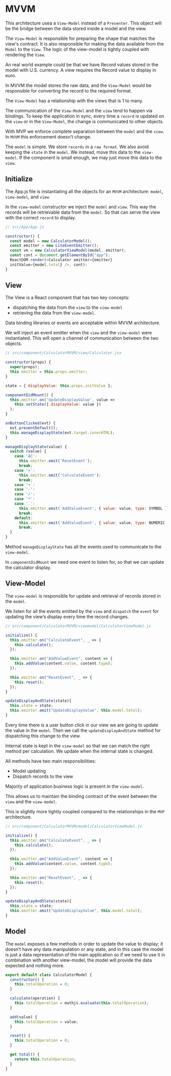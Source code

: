 # MVVM

This architecture usea a `View-Model` instead of a `Presenter`. 
This object will be the bridge between the data stored inside a model and the view.

The `View-Model` is responsible for preparing the shape that matches the view's contract. It is also responsible for making the data available from the `Model` to the `View`. The logic of the view-model is tightly coupled with rendering the `View`.

An real world example could be that we have Record values stored in the model with U.S. currency. A view requires the Record value to display in euro.

In MVVM the model stores the raw data, and the `View-Model` would be responsible for converting the record to the required format.

The `View-Model` has a relationship with the views that is 1 to many.

The communication of the `View-Model` and the `view` tend to happen via bindings. To keep the application in sync, every time a `record` is updated on the `view` or in the `View-Model`, the change is communicated to other objects.

With MVP we enforce complete separation between the `model` and the `view`. In `MVVM` this enforcement doesn’t change.

The `model` is simple. We store `records` in a `raw format`. We also avoid keeping the `state` in the `model`. We instead, move this data to the `view-model`. If the component is small enough, we may just move this data to the `view`.

## Initialize

The App.js file is instantiating all the objects for an `MVVM` architecture: `model`, `view-model`, and `view`.

In the `view-model` constructor we inject the `model` and `view`. This way the records will be retrievable data from the `model`. So that can serve the view with
the correct `record` to display.

```js
// src/App/App.js

constructor() {
  const model = new CalculatorModel();
  const emitter = new LiteEventEmitter();
  const vm = new CalculatorViewModel(model, emitter);
  const cont = document.getElementById("app");
  ReactDOM.render(<Calculator emitter={emitter}
  initValue={model.total} />, cont);
}
```

## View

The View is a React component that has two key concepts: 

- dispatching the data from the `view` to the `view-model`
- retrieving the data from the `view-model`.

Data binding libraries or events are acceptable within MVVM architecture.

We will inject an event emitter when the `view` and the `view-model` were instantiated.
This will open a channel of communication between the two objects.

```js
// src/component/CalculatorMVVM/view/Calculator.jsx

constructor(props) {
  super(props);
  this.emitter = this.props.emitter;
}

state = { displayValue: this.props.initValue };

componentDidMount() {
  this.emitter.on('UpdateDisplayValue', value =>
    this.setState({ displayValue: value })
  );
}

onButtonClicked(evt) {
  evt.preventDefault();
  this.manageDisplayState(evt.target.innerHTML);
}

manageDisplayState(value) {
  switch (value) {
    case 'AC':
      this.emitter.emit('ResetEvent');
      break;
    case '=':
      this.emitter.emit('CalculateEvent');
      break;
    case '+':
    case '-':
    case '/':
    case '*':
    case '.':
      this.emitter.emit('AddValueEvent', { value: value, type: SYMBOL });
      break;
    default:
      this.emitter.emit('AddValueEvent', { value: value, type: NUMERIC });
      break;
  }
}
```

Method `manageDisplayState` has all the events used to communicate to the `view-model`.

In `componentDidMount` we need one event to listen for, so that we can update the calculator display.

## View-Model

The `view-model` is responsible for update and retrieval of records stored in the
`model`.

We listen for all the events emitted by the `view` and `dispatch` the `event` for updating the view’s display every time the record changes.

```js
// src/component/CalculatorMVVM/viewmodel/CalculatorViewModel.js

initialize() {
  this.emitter.on("CalculateEvent", _ => {
    this.calculate();
  });

  this.emitter.on("AddValueEvent", content => {
    this.addValue(content.value, content.type);
  });

  this.emitter.on("ResetEvent", _ => {
    this.reset();
  });
}

updateDisplayAndState(state){
  this.state = state;
  this.emitter.emit("UpdateDisplayValue", this.model.total);
}

```


Every time there is a user button click in our view we are going to update the value in the `model`. Then we call the `updateDisplayAndState` method for dispatching this change to the view.

Internal state is kept in the `view-model` so that we can match the right method per calculation. We update when the internal state is changed.

All methods have two main responsibilities:
- Model updating
- Dispatch records to the view 

Majority of application business logic is present in the `view-model`.

This allows us to maintain the binding contract of the event between the `view` and the `view-model`. 

This is slightly more tightly coupled compared to the relationships in the `MVP` architecture.

```js
// src/component/CalculatorMVVM/model/CalculatorViewModel.js

initialize() {
  this.emitter.on("CalculateEvent", _ => {
    this.calculate();
  });

  this.emitter.on("AddValueEvent", content => {
    this.addValue(content.value, content.type);
  });

  this.emitter.on("ResetEvent", _ => {
    this.reset();
  });
}

updateDisplayAndState(state){
  this.state = state;
  this.emitter.emit("UpdateDisplayValue", this.model.total);
}

```

## Model

The `model` exposes a few methods in order to update the value to display; it doesn’t have any data manipulation or any state, and in this case the model is just a data representation of the main application so if we need to use it in combination with another view-model, the model will provide the data expected and nothing more.

```js
export default class CalculatorModel {
  constructor() {
    this.totalOperation = 0;
  }

  calculate(operation) {
    this.totalOperation = mathjs.evaluate(this.totalOperation);
  }

  add(value) {
    this.totalOperation = value;
  }

  reset() {
    this.totalOperation = 0;
  }

  get total() {
    return this.totalOperation;
  }
}

```
